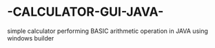 # -CALCULATOR-GUI-JAVA-
simple calculator performing BASIC arithmetic operation  in JAVA using windows builder 
